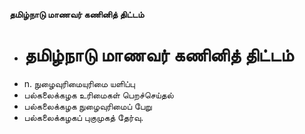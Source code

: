 **தமிழ்நாடு மாணவர் கணினித் திட்டம்**
- # தமிழ்நாடு மாணவர் கணினித் திட்டம்
- n. நுழைவுரிமையுரிமை யளிப்பு
- பல்கலைக்கழக உரிமைகள் பெறச்செய்தல்
- பல்கலைக்கழக நுழைவுரிமைப் பேறு
- பல்கலைக்கழகப் புகுமுகத் தேர்வு.


